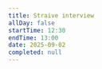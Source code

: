 ```yaml
---
title: Straive interview
allDay: false
startTime: 12:30
endTime: 13:00
date: 2025-09-02
completed: null
---
```

